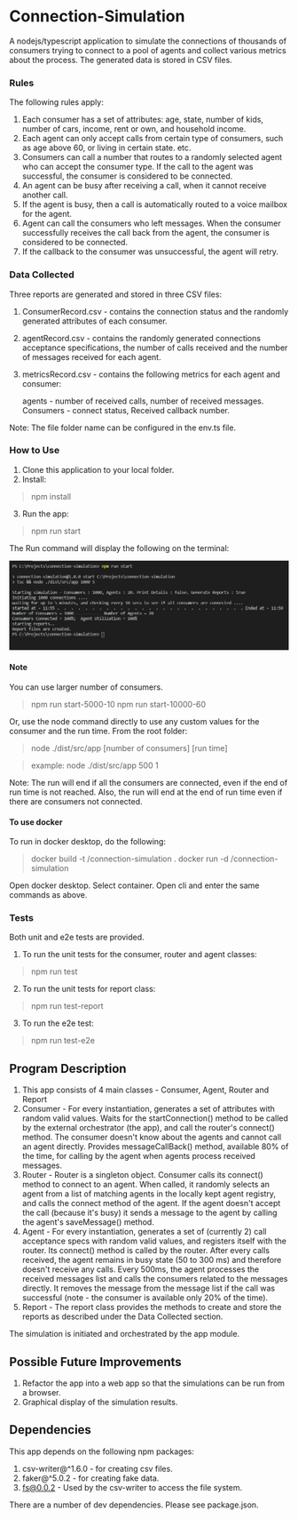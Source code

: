 # Connection-Simulation

A nodejs/typescript application to simulate the connections of thousands of consumers trying to connect to a pool of agents and collect various  metrics about the process. The generated data is stored in CSV files. 

### Rules 
The following rules apply:
1) Each consumer has a set of attributes: age, state, number of kids, number of cars, income, rent or own, and household income. 
2) Each agent can only accept calls from certain type of consumers, such as age above 60, or living in certain state. etc. 
3) Consumers can call a number that routes to a randomly selected agent who can accept the consumer type. If the call to the agent was successful, the consumer is considered to be connected. 
4) An agent can be busy after receiving a call, when it cannot receive another call. 
5) If the agent is busy, then a call is automatically routed to a voice mailbox for the agent. 
6) Agent can call the consumers who left messages. When the consumer successfully receives the call back from the agent, the consumer is considered to be connected. 
7) If the callback to the consumer was unsuccessful, the agent will retry. 

### Data Collected
Three reports are generated and stored in three CSV files: 

1. ConsumerRecord.csv - contains the connection status and the randomly generated attributes of each consumer. 
2. agentRecord.csv - contains the randomly generated connections acceptance specifications, the number of calls received and the number of messages received for each agent. 
3. metricsRecord.csv - contains the following metrics for each agent and consumer:

    agents - number of received calls, number of received messages. 
    Consumers - connect status, Received callback number. 

Note: The file folder name can be configured in the env.ts file. 

### How to Use
1. Clone this application to your local folder. 
2. Install: 
> npm install
3. Run the app: 
> npm run start 

The Run command will display the following on the terminal: 

![run.png](https://raw.githubusercontent.com/sroy0101/connection-simulation/master/images/run.PNG)

#### Note
You can use larger number of consumers. 
> npm run start-5000-10
> npm run start-10000-60

Or, use the node command directly to use any custom values for the consumer and the run time. From the root folder:
> node ./dist/src/app [number of consumers] [run time]

> example: node ./dist/src/app 500 1  

Note: The run will end if all the consumers are connected, even if the end of run time is not reached.
Also, the run will end at the end of run time even if there are consumers not connected. 

#### To use docker
To run in docker desktop, do the following: 

> docker build -t <your name>/connection-simulation .
> docker run -d <your name>/connection-simulation

Open docker desktop. Select container. Open cli and enter the same commands as above. 

### Tests 
Both unit and e2e tests are provided. 
1. To run the unit tests for the consumer, router and agent classes: 
> npm run test
2. To run the unit tests for report class:
> npm run test-report
3. To run the e2e test: 
> npm run test-e2e


## Program Description
1) This app consists of 4 main classes - Consumer, Agent, Router and Report
2) Consumer - For every instantiation, generates a set of attributes with random valid values. Waits for the startConnection() method to be called by the external orchestrator (the app), and call the router's connect() method. The consumer doesn't know about the agents and cannot call an agent directly. Provides messageCallBack() method, available 80% of the time, for calling by the agent when agents process received messages. 
3) Router - Router is a singleton object. Consumer calls its connect() method to connect to an agent. When called, it randomly selects an agent from a list of matching agents in the locally kept agent registry, and calls the connect method of the agent. If the agent doesn't accept the call (because it's busy) it sends a message to the agent by calling the agent's saveMessage() method. 
4) Agent - For every instantiation, generates a set of (currently 2) call acceptance specs with random valid values, and registers itself with the router. Its connect() method is called by the router. After every calls received, the agent remains in busy state (50 to 300 ms) and therefore doesn't receive any calls. Every 500ms, the agent processes the received messages list and calls the consumers related to the messages directly. It removes the message from the message list if the call was successful (note - the consumer is available only 20% of the time). 
5) Report - The report class provides the methods to create and store the reports as described under the Data Collected section. 

The simulation is initiated and orchestrated by the app module. 

## Possible Future Improvements
1. Refactor the app into a web app so that the simulations can be run from a browser.
2. Graphical display of the simulation results. 

## Dependencies 
This app depends on the following npm packages: 
1. csv-writer@^1.6.0 - for creating csv files. 
2. faker@^5.0.2 - for creating fake data. 
3. fs@0.0.2 - Used by the csv-writer to access the file system. 

There are a number of dev dependencies. Please see package.json. 
 
